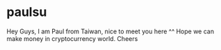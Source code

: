 # paulsu

Hey Guys,
I am Paul from Taiwan, nice to meet you here ^^
Hope we can make money in cryptocurrency world.
Cheers
